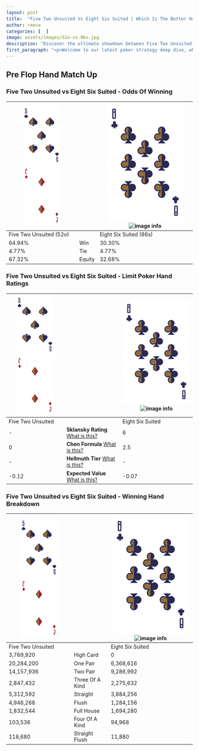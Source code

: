 ```yaml
---
layout: post
title:  "Five Two Unsuited Vs Eight Six Suited | Which Is The Better Hand In Poker? A Complete Guide"
author: reece
categories: [  ]
image: assets/images/52o-vs-86s.jpg
description: "Discover the ultimate showdown between Five Two Unsuited and Eight Six Suited in poker! Uncover the odds, strategies, and scenarios where one hand triumphs over the other. Get ready to up your poker game with this thrilling analysis."
first_paragraph: "<p>Welcome to our latest poker strategy deep dive, where we're pitting two distinct hands against each other in a high-stakes showdown: Five Two Unsuited vs Eight Six Suited.</p><p>In the dynamic world of poker, every decision counts, and knowing which hand holds the upper hand is key to your success at the table.</p><p>In this article, we'll dissect these two hands, explore the scenarios where one dominates the other, and equip you with the knowledge to make strategic choices that can tip the odds in your favor.</p><p>Get ready to unravel the intriguing dynamics of these poker hands and elevate your game to new heights.</p>"
---
```




[comment]: # (sp0)

## Pre Flop Hand Match Up

<div class="table hand-ratings" markdown="1"> 



### Five Two Unsuited vs Eight Six Suited - Odds Of Winning


    
| ![image info](assets/images/hand1/5.png) ![image info](assets/images/hand1/2o.png) |  | ![image info](assets/images/hand2/8.png) ![image info](assets/images/hand2/6s.png) |
| -------- | -------- | -------- |
| Five Two Unsuited (52o) |  | Eight Six Suited (86s) |
| 64.94% | Win | 30.30% |
| 4.77% | Tie | 4.77% |
| 67.32% | Equity | 32.68% |




[comment]: # (sp1)



### Five Two Unsuited vs Eight Six Suited - Limit Poker Hand Ratings


    
| ![image info](assets/images/hand1/5.png) ![image info](assets/images/hand1/2o.png) |  | ![image info](assets/images/hand2/8.png) ![image info](assets/images/hand2/6s.png) |
| -------- | -------- | -------- |
| Five Two Unsuited |  | Eight Six Suited |
| - | **Sklansky Rating** [What is this?](/sklansky-rating-explained) | 6 |
| 0 | **Chen Formula** [What is this?](/chen-formula-explained) | 2.5 |
| - | **Hellmuth Tier** [What is this?](/Hellmuth-tier-explained) | - |
| -0.12 | **Expected Value** [What is this?](/expected-value-explained) | -0.07 |




[comment]: # (sp2)



### Five Two Unsuited vs Eight Six Suited - Winning Hand Breakdown


    
| ![image info](assets/images/hand1/5.png) ![image info](assets/images/hand1/2o.png) |  | ![image info](assets/images/hand2/8.png) ![image info](assets/images/hand2/6s.png) |
| -------- | -------- | -------- |
| Five Two Unsuited |  | Eight Six Suited |
| 3,769,920 | High Card | 0 |
| 20,284,200 | One Pair | 6,368,616 |
| 14,157,936 | Two Pair | 9,286,992 |
| 2,847,432 | Three Of A Kind | 2,275,632 |
| 5,312,592 | Straight | 3,884,256 |
| 4,946,268 | Flush | 1,284,156 |
| 1,832,544 | Full House | 1,694,280 |
| 103,536 | Four Of A Kind | 94,968 |
| 118,680 | Straight Flush | 11,880 |




[comment]: # (sp3)



</div>

[comment]: # (sp4)



[comment]: # (sp5)


